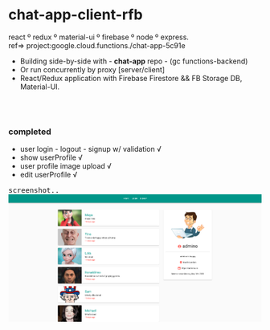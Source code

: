 # chat-app-client-rfb
react º redux º material-ui º firebase º node º express.            
ref=> project:google.cloud.functions./chat-app-5c91e


- Building side-by-side with - __chat-app__ repo - (gc functions-backend)
- Or run concurrently by proxy [server/client]
- React/Redux application with Firebase Firestore && FB Storage DB, Material-UI.



<br /><br />

### completed
- user login - logout - signup w/ validation √
- show userProfile √
- user profile image upload √ 
- edit userProfile √




<kbd>screenshot..</kbd><br/>
![](src/images/soFar.png)<br/>

